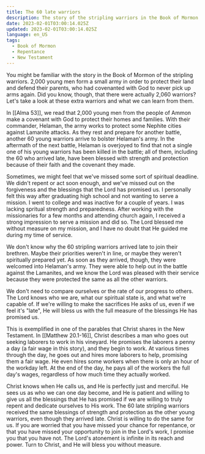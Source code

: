 ```yaml
---
title: The 60 late warriors
description: The story of the stripling warriors in the Book of Mormon teaches us that it's never too late to join the Lord's work and receive blessings.
date: 2023-02-01T03:00:14.025Z
updated: 2023-02-01T03:00:14.025Z
language: en_US
tags:
  - Book of Mormon
  - Repentance
  - New Testament
---
```


You might be familiar with the story in the Book of Mormon of the stripling warriors. 2,000 young men form a small army in order to protect their land and defend their parents, who had covenanted with God to never pick up arms again. Did you know, though, that there were actually 2,060 warriors? Let's take a look at these extra warriors and what we can learn from them.

In [[Alma 53]], we read that 2,000 young men from the people of Ammon make a covenant with God to protect their homes and families. With their commander, Helaman, the army works to protect some Nephite cities against Lamanite attacks. As they rest and prepare for another battle, another 60 young warriors arrive to bolster Helaman's army. In the aftermath of the next battle, Helaman is overjoyed to find that not a single one of his young warriors has been killed in the battle; all of them, including the 60 who arrived late, have been blessed with strength and protection because of their faith and the covenant they made.

Sometimes, we might feel that we've missed some sort of spiritual deadline. We didn't repent or act soon enough, and we've missed out on the forgiveness and the blessings that the Lord has promised us. I personally felt this way after graduating high school and not wanting to serve a mission. I went to college and was inactive for a couple of years. I was lacking spritual strength and preparedness. After working with the missionaries for a few months and attending church again, I received a strong impression to serve a mission and did so. The Lord blessed me without measure on my mission, and I have no doubt that He guided me during my time of service.

We don't know why the 60 stripling warriors arrived late to join their brethren. Maybe their priorities weren't in line, or maybe they weren't spiritually prepared yet. As soon as they arrived, though, they were welcomed into Helaman's army. They were able to help out in the battle against the Lamanites, and we know the Lord was pleased with their service because they were protected the same as all the other warriors.

We don't need to compare ourselves or the rate of our progress to others. The Lord knows who we are, what our spiritual state is, and what we're capable of. If we're willing to make the sacrifices He asks of us, even if we feel it's "late", He will bless us with the full measure of the blessings He has promised us.

This is exemplified in one of the parables that Christ shares in the New Testament. In [[Matthew 20.1-16]], Christ describes a man who goes out seeking laborers to work in his vineyard. He promises the laborers a penny a day (a fair wage in this story), and they begin to work. At various times through the day, he goes out and hires more laborers to help, promising them a fair wage. He even hires some workers when there is only an hour of the workday left. At the end of the day, he pays all of the workers the full day's wages, regardless of how much time they actually worked.

Christ knows when He calls us, and He is perfectly just and merciful. He sees us as who we can one day become, and He is patient and willing to give us all the blessings that He has promised if we are willing to truly repent and dedicate ourselves to His work. The 60 late stripling warriors received the same blessings of strength and protection as the other young warriors, even though they arrived late. Christ is willing to do the same for us. If you are worried that you have missed your chance for repentance, or that you have missed your opportunity to join in the Lord's work, I promise you that you have not. The Lord's atonement is infinite in its reach and power. Turn to Christ, and He will bless you without measure.
